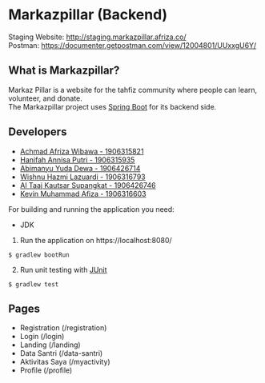 # Markazpillar (Backend)
Staging Website: http://staging.markazpillar.afriza.co/ <br>
Postman: https://documenter.getpostman.com/view/12004801/UUxxgU6Y/ <br>

## What is Markazpillar?
Markaz Pillar is a website for the tahfiz community where people can learn, volunteer, and donate. <br>
The Markazpillar project uses [Spring Boot](https://spring.io/projects/spring-boot) for its backend side.

## Developers
- [Achmad Afriza Wibawa - 1906315821](https://gitlab.cs.ui.ac.id/achmad.afriza)
- [Hanifah Annisa Putri - 1906315935](https://gitlab.cs.ui.ac.id/hanifahaputri)
- [Abimanyu Yuda Dewa - 1906426714](https://gitlab.cs.ui.ac.id/AbimanyuYudaDewa)
- [Wishnu Hazmi Lazuardi - 1906316793](https://gitlab.cs.ui.ac.id/wishnuhl)
- [Al Taaj Kautsar Supangkat - 1906426746](https://gitlab.cs.ui.ac.id/al.taaj)
- [Kevin Muhammad Afiza - 1906316603](https://gitlab.cs.ui.ac.id/KevinAfiza)

For building and running the application you need:
- JDK 

1. Run the application on https://localhost:8080/
``` 
$ gradlew bootRun
```

2. Run unit testing with [JUnit](https://junit.org/junit5/)
```
$ gradlew test
```

## Pages
- Registration (/registration)
- Login (/login)
- Landing (/landing)
- Data Santri (/data-santri)
- Aktivitas Saya (/myactivity)
- Profile (/profile)